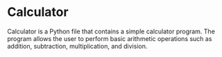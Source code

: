 # Calculator
Calculator is a Python file that contains a simple calculator program. The program allows the user to perform basic arithmetic operations such as addition, subtraction, multiplication, and division.
